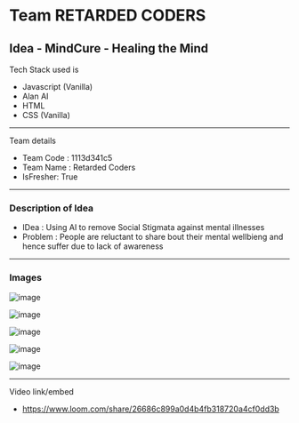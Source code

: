 # Team RETARDED CODERS
## Idea - MindCure - Healing the Mind

Tech Stack used is 
- Javascript (Vanilla)
- Alan AI
- HTML
- CSS (Vanilla)

---
 Team details
- Team Code : 1113d341c5
- Team Name : Retarded Coders
- IsFresher: True

---
### Description of Idea

- IDea : Using AI to remove Social Stigmata against mental illnesses
- Problem : People are reluctant to share bout their mental wellbieng and hence suffer due to lack of awareness


---
### Images

![image](https://github.com/Tota-Ota/MindCure/blob/main/resources/Screenshot_2022-02-27_at_10.37.51_PM.png)

![image](https://github.com/Tota-Ota/MindCure/blob/main/resources/Screenshot_2022-02-27_at_10.38.07_PM.png)

![image](https://github.com/Tota-Ota/MindCure/blob/main/resources/Screenshot_2022-02-27_at_10.38.20_PM.png)

![image](https://github.com/Tota-Ota/MindCure/blob/main/resources/Screenshot_2022-02-27_at_10.38.53_PM.jpg)

![image](https://github.com/Tota-Ota/MindCure/blob/main/resources/Screenshot_2022-02-27_at_10.39.08_PM.png)

---
Video link/embed


- https://www.loom.com/share/26686c899a0d4b4fb318720a4cf0dd3b
